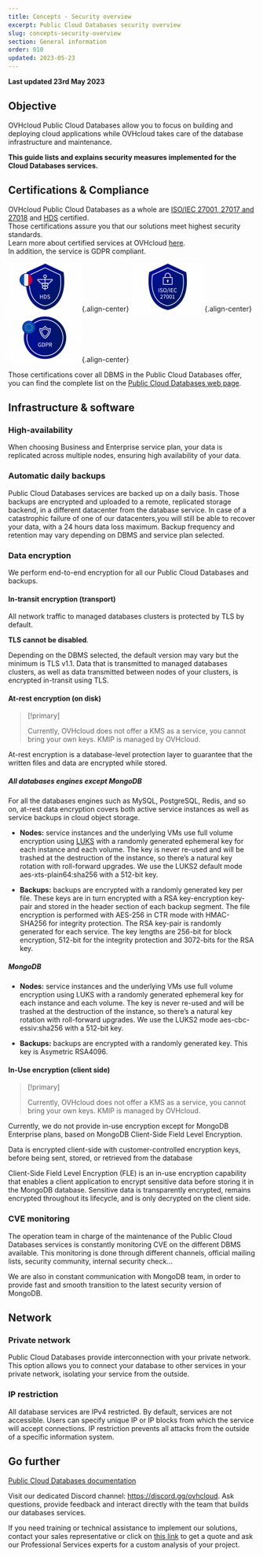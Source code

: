 ```yaml
---
title: Concepts - Security overview
excerpt: Public Cloud Databases security overview
slug: concepts-security-overview
section: General information
order: 010
updated: 2023-05-23
---
```


**Last updated 23rd May 2023**

## Objective

OVHcloud Public Cloud Databases allow you to focus on building and deploying cloud applications while OVHcloud takes care of the database infrastructure and maintenance.

**This guide lists and explains security measures implemented for the Cloud Databases services.**

## Certifications & Compliance

OVHcloud Public Cloud Databases as a whole are [ISO/IEC 27001, 27017 and 27018](https://www.ovhcloud.com/en/enterprise/certification-conformity/iso-27001-27017-27018/) and [HDS](https://www.ovhcloud.com/en/enterprise/certification-conformity/hds/) certified.<br> Those certifications assure you that our solutions meet highest security standards.<br>Learn more about certified services at OVHcloud [here](https://www.ovhcloud.com/en/enterprise/certification-conformity/).
<br>In addition, the service is GDPR compliant.

![HDS certification badge](images/certificate_badge_hds.png){.align-center}
![ISO certification badge](images/certificate_badge_iso.png){.align-center}
![GDPR compliance badge](images/compliance_badge_gdpr.png){.align-center}

Those certifications cover all DBMS in the Public Cloud Databases offer, you can find the complete list on the [Public Cloud Databases web page](https://www.ovhcloud.com/en/public-cloud/databases/).

## Infrastructure & software

### High-availability

When choosing Business and Enterprise service plan, your data is replicated across multiple nodes, ensuring high availability of your data.

### Automatic daily backups

Public Cloud Databases services are backed up on a daily basis. Those backups are encrypted and uploaded to a remote, replicated storage backend, in a different datacenter from the database service. In case of a catastrophic failure of one of our datacenters,you will still be able to recover your data, with a 24 hours data loss maximum. Backup frequency and retention may vary depending on DBMS and service plan selected.

### Data encryption

We perform end-to-end encryption for all our Public Cloud Databases and backups.

#### In-transit encryption (transport)

All network traffic to managed databases clusters is protected by TLS by default. 

**TLS cannot be disabled**.

Depending on the DBMS selected, the default version may vary but the minimum is TLS v1.1. Data that is transmitted to managed databases clusters, as well as data transmitted between nodes of your clusters, is encrypted in-transit using TLS.

#### At-rest encryption (on disk)

> [!primary]
>
> Currently, OVHcloud does not offer a KMS as a service, you cannot bring your own keys. KMIP is managed by OVHcloud.
>

At-rest encryption is a database-level protection layer to guarantee that the written files and data are encrypted while stored.

##### All databases engines except MongoDB

For all the databases engines such as MySQL, PostgreSQL, Redis, and so on, at-rest data encryption covers both active service instances as well as service backups in cloud object storage.

- **Nodes:** service instances and the underlying VMs use full volume encryption using [LUKS](https://en.wikipedia.org/wiki/Linux_Unified_Key_Setup) with a randomly generated ephemeral key for each instance and each volume. 
The key is never re-used and will be trashed at the destruction of the instance, so there’s a natural key rotation with roll-forward upgrades. 
We use the LUKS2 default mode aes-xts-plain64:sha256 with a 512-bit key.

- **Backups:** backups are encrypted with a randomly generated key per file. These keys are in turn encrypted with a RSA key-encryption key-pair and stored in the header section of each backup segment. 
The file encryption is performed with AES-256 in CTR mode with HMAC-SHA256 for integrity protection. 
The RSA key-pair is randomly generated for each service. The key lengths are 256-bit for block encryption, 512-bit for the integrity protection and 3072-bits for the RSA key.

##### MongoDB

- **Nodes:** service instances and the underlying VMs use full volume encryption using LUKS with a randomly generated ephemeral key for each instance and each volume. 
The key is never re-used and will be trashed at the destruction of the instance, so there’s a natural key rotation with roll-forward upgrades. 
We use the LUKS2 mode aes-cbc-essiv:sha256 with a 512-bit key.

- **Backups:** backups are encrypted with a randomly generated key. This key is Asymetric RSA4096.

#### In-Use encryption (client side)

> [!primary]
>
> Currently, OVHcloud does not offer a KMS as a service, you cannot bring your own keys. KMIP is managed by OVHcloud.
>

Currently, we do not provide in-use encryption except for MongoDB Enterprise plans, based on MongoDB Client-Side Field Level Encryption.

Data is encrypted client-side with customer-controlled encryption keys, before being sent, stored, or retrieved from the database

Client-Side Field Level Encryption (FLE) is an in-use encryption capability that enables a client application to encrypt sensitive data before storing it in the MongoDB database. Sensitive data is transparently encrypted, remains encrypted throughout its lifecycle, and is only decrypted on the client side.

### CVE monitoring

The operation team in charge of the maintenance of the Public Cloud Databases services is constantly monitoring CVE on the different DBMS available. This monitoring is done through different channels, official mailing lists, security community, internal security check...

We are also in constant communication with MongoDB team, in order to provide fast and smooth transition to the latest security version of MongoDB.

## Network

### Private network

Public Cloud Databases provide interconnection with your private network. This option allows you to connect your database to other services in your private network, isolating your service from the outside.

### IP restriction

All database services are IPv4 restricted. By default, services are not accessible. Users can specify unique IP or IP blocks from which the service will accept connections. IP restriction prevents all attacks from the outside of a specific information system.


## Go further

[Public Cloud Databases documentation](https://docs.ovh.com/us/en/publiccloud/databases/)

Visit our dedicated Discord channel: <https://discord.gg/ovhcloud>. Ask questions, provide feedback and interact directly with the team that builds our databases services.

If you need training or technical assistance to implement our solutions, contact your sales representative or click on [this link](https://www.ovhcloud.com/en/professional-services/) to get a quote and ask our Professional Services experts for a custom analysis of your project.
